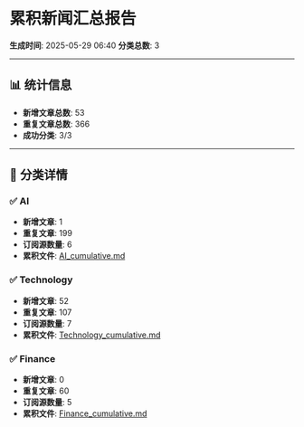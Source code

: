 # 累积新闻汇总报告

**生成时间**: 2025-05-29 06:40
**分类总数**: 3

---

## 📊 统计信息

- **新增文章总数**: 53
- **重复文章总数**: 366
- **成功分类**: 3/3

---

## 📂 分类详情

### ✅ AI
- **新增文章**: 1
- **重复文章**: 199
- **订阅源数量**: 6
- **累积文件**: [AI_cumulative.md](./AI_cumulative.md)

### ✅ Technology
- **新增文章**: 52
- **重复文章**: 107
- **订阅源数量**: 7
- **累积文件**: [Technology_cumulative.md](./Technology_cumulative.md)

### ✅ Finance
- **新增文章**: 0
- **重复文章**: 60
- **订阅源数量**: 5
- **累积文件**: [Finance_cumulative.md](./Finance_cumulative.md)
